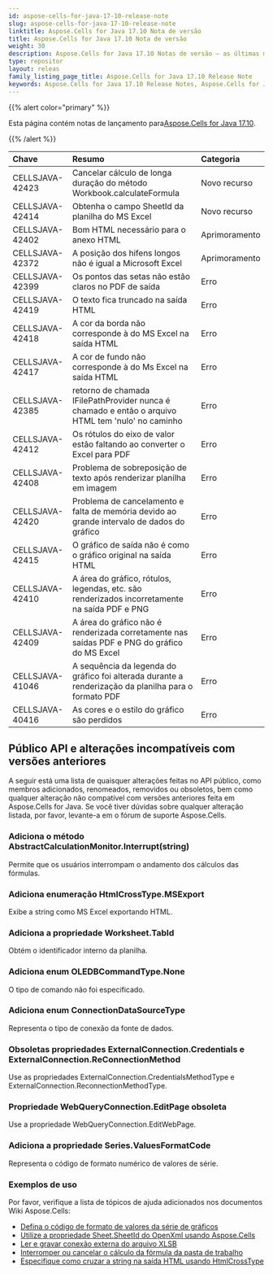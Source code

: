 ```yaml
---
id: aspose-cells-for-java-17-10-release-note
slug: aspose-cells-for-java-17-10-release-note
linktitle: Aspose.Cells for Java 17.10 Nota de versão
title: Aspose.Cells for Java 17.10 Nota de versão
weight: 30
description: Aspose.Cells for Java 17.10 Notas de versão – as últimas melhorias, novos recursos e correções
type: repositor
layout: releas
family_listing_page_title: Aspose.Cells for Java 17.10 Release Note
keywords: Aspose.Cells for Java 17.10 Release Notes, Aspose.Cells for Java 17.10 updates and fixe
---
```

{{% alert color="primary" %}} 

 Esta página contém notas de lançamento para[Aspose.Cells for Java 17.10](https://releases.aspose.com/cells/java/new-releases/aspose.cells-for-java-17.10/).

{{% /alert %}} 

|**Chave**|**Resumo**|**Categoria**|
| :- | :- | :- |
|CELLSJAVA-42423|Cancelar cálculo de longa duração do método Workbook.calculateFormula|Novo recurso|
|CELLSJAVA-42414|Obtenha o campo SheetId da planilha do MS Excel|Novo recurso|
|CELLSJAVA-42402|Bom HTML necessário para o anexo HTML|Aprimoramento|
|CELLSJAVA-42372|A posição dos hifens longos não é igual a Microsoft Excel|Aprimoramento|
|CELLSJAVA-42399|Os pontos das setas não estão claros no PDF de saída|Erro|
|CELLSJAVA-42419|O texto fica truncado na saída HTML|Erro|
|CELLSJAVA-42418|A cor da borda não corresponde à do MS Excel na saída HTML|Erro|
|CELLSJAVA-42417|A cor de fundo não corresponde à do Ms Excel na saída HTML|Erro|
|CELLSJAVA-42385|retorno de chamada IFilePathProvider nunca é chamado e então o arquivo HTML tem 'nulo' no caminho|Erro|
|CELLSJAVA-42412|Os rótulos do eixo de valor estão faltando ao converter o Excel para PDF|Erro|
|CELLSJAVA-42408|Problema de sobreposição de texto após renderizar planilha em imagem|Erro|
|CELLSJAVA-42420|Problema de cancelamento e falta de memória devido ao grande intervalo de dados do gráfico|Erro|
|CELLSJAVA-42415|O gráfico de saída não é como o gráfico original na saída HTML|Erro|
|CELLSJAVA-42410|A área do gráfico, rótulos, legendas, etc. são renderizados incorretamente na saída PDF e PNG|Erro|
|CELLSJAVA-42409|A área do gráfico não é renderizada corretamente nas saídas PDF e PNG do gráfico do MS Excel|Erro|
|CELLSJAVA-41046|A sequência da legenda do gráfico foi alterada durante a renderização da planilha para o formato PDF|Erro|
|CELLSJAVA-40416|As cores e o estilo do gráfico são perdidos|Erro|
##  **Público API e alterações incompatíveis com versões anteriores**
A seguir está uma lista de quaisquer alterações feitas no API público, como membros adicionados, renomeados, removidos ou obsoletos, bem como qualquer alteração não compatível com versões anteriores feita em Aspose.Cells for Java. Se você tiver dúvidas sobre qualquer alteração listada, por favor, levante-a em o fórum de suporte Aspose.Cells.
###  **Adiciona o método AbstractCalculationMonitor.Interrupt(string)**
Permite que os usuários interrompam o andamento dos cálculos das fórmulas.
###  **Adiciona enumeração HtmlCrossType.MSExport**
Exibe a string como MS Excel exportando HTML.
###  **Adiciona a propriedade Worksheet.TabId**
Obtém o identificador interno da planilha.
###  **Adiciona enum OLEDBCommandType.None**
O tipo de comando não foi especificado.
###  **Adiciona enum ConnectionDataSourceType**
Representa o tipo de conexão da fonte de dados.
###  **Obsoletas propriedades ExternalConnection.Credentials e ExternalConnection.ReConnectionMethod**
Use as propriedades ExternalConnection.CredentialsMethodType e ExternalConnection.ReconnectionMethodType.
###  **Propriedade WebQueryConnection.EditPage obsoleta**
Use a propriedade WebQueryConnection.EditWebPage.
###  **Adiciona a propriedade Series.ValuesFormatCode**
Representa o código de formato numérico de valores de série.


###  **Exemplos de uso**
Por favor, verifique a lista de tópicos de ajuda adicionados nos documentos Wiki Aspose.Cells:

- [Defina o código de formato de valores da série de gráficos](https://docs.aspose.com/cells/java/set-the-values-format-code-of-chart-series/)
- [Utilize a propriedade Sheet.SheetId do OpenXml usando Aspose.Cells](https://docs.aspose.com/cells/java/utilize-sheet-sheetid-property-of-openxml-using-aspose-cells/)
- [Ler e gravar conexão externa do arquivo XLSB](https://docs.aspose.com/cells/java/read-and-write-external-connection-of-xlsb-or-xls-file/)
- [Interromper ou cancelar o cálculo da fórmula da pasta de trabalho](https://docs.aspose.com/cells/java/interrupt-or-cancel-the-formula-calculation-of-workbook/)
- [Especifique como cruzar a string na saída HTML usando HtmlCrossType](https://docs.aspose.com/cells/java/specify-how-to-cross-string-in-output-html-using-htmlcrosstype/)
